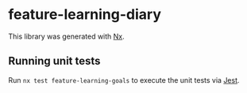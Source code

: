 # feature-learning-diary

This library was generated with [Nx](https://nx.dev).

## Running unit tests

Run `nx test feature-learning-goals` to execute the unit tests via [Jest](https://jestjs.io).
